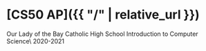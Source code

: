 # [CS50 AP]({{ "/" | relative_url }})

Our Lady of the Bay Catholic High School Introduction to Computer Science\\
2020-2021
